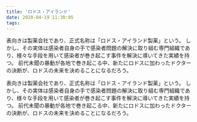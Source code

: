 ```yaml
---
title: 'ロドス・アイランド'
date: 2020-04-19 11:30:05
tags:
---
```

表向きは製薬会社であり、正式名称は「ロドス・アイランド製薬」という。
しかし、その実体は感染者自身の手で感染者問題の解決に取り組む専門組織であり、様々な手段を用いて感染者が巻き起こす事件を解決に導いてきた実績を持つ。
前代未聞の暴動が各地で巻き起こる中、新たにロドスに加わったドクターの決断が、ロドスの未来を決めることになるだろう。

<!-- more -->

表向きは製薬会社であり、正式名称は「ロドス・アイランド製薬」という。
しかし、その実体は感染者自身の手で感染者問題の解決に取り組む専門組織であり、様々な手段を用いて感染者が巻き起こす事件を解決に導いてきた実績を持つ。
前代未聞の暴動が各地で巻き起こる中、新たにロドスに加わったドクターの決断が、ロドスの未来を決めることになるだろう。